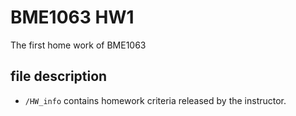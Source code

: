 # BME1063 HW1
The first home work of BME1063

## file description

* `/HW_info` contains homework criteria released by the instructor.
